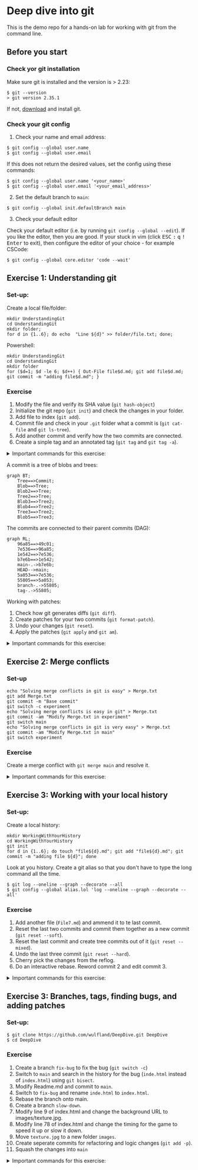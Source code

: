 # Deep dive into git

This is the demo repo for a hands-on lab for working with git from the command line.

## Before you start

### Check yor git installation

Make sure git is installed and the version is > 2.23:

```console
$ git --version
> git version 2.35.1
```

If not, [download](https://git-scm.com/downloads) and install git.

### Check your git config

1. Check your name and email address:

```console
$ git config --global user.name
$ git config --global user.email
```

If this does not return the desired values, set the config using these commands:

```console
$ git config --global user.name '<your_name>'
$ git config --global user.email '<your_email_address>'
```

2. Set the default branch to `main`:

```console
$ git config --global init.defaultBranch main
```

3. Check your default editor

Check your default editor (i.e. by running `git config --global --edit`). If you like the editor, then you are good. If your stuck in vim (click <kbd>ESC</kbd> <kbd>:</kbd> <kbd>q</kbd> <kbd>!</kbd> <kbd>Enter</kbd> to exit), then configure the editor of your choice - for example CSCode:

```console
$ git config --global core.editor 'code --wait'
```

## Exercise 1: Understanding git

### Set-up:
Create a local file/folder:

```console
mkdir UnderstandingGit
cd UnderstandingGit
mkdir folder;
for d in {1..6}; do echo  "Line ${d}" >> folder/file.txt; done;
```
Powershell:
```console
mkdir UnderstandingGit
cd UnderstandingGit
mkdir folder
for ($d=1; $d -le 6; $d++) { Out-File file$d.md; git add file$d.md; git commit -m "adding file$d.md"; }

```

### Exercise

1. Modify the file and verify its SHA value (`git hash-object`)
2. Initialize the git repo (`git init`) and check the changes in your folder.
3. Add file to index (`git add`).
4. Commit file and check in your `.git` folder what a commit is (`git cat-file` and `git ls-tree`).
5. Add another commit and verify how the two commits are connected.
6. Create a sinple tag and an annotated tag (`git tag` and `git tag -a`).

<details>
  <summary>Important commands for this exercise:</summary>

```
$ git hash-object folder/file.txt
$ git init
$ git add
$ git commit
$ git ls-tree
$ git cat-file [-p | -t]
$ cat
$ git tag [-a]
```
</details>
  
A commit is a tree of blobs and trees:

```mermaid
graph BT;
    Tree==>Commit;
    Blob==>Tree;
    Blob2==>Tree;
    Tree2==>Tree;
    Blob3==>Tree2;
    Blob4==>Tree2;
    Tree3==>Tree2;
    Blob5==>Tree3;
```
  
The commits are connected to their parent commits (DAG):
  
```mermaid
graph RL;
    96a85==>49c01;
    7e536==>96a85;
    1e542==>7e536;
    b7e6b==>1e542;
    main-.->b7e6b;
    HEAD-->main;
    5a053==>7e536;
    55805==>5a053;
    branch-.->55805;
    tag-.->55805;
```

Working with patches:

1. Check how git generates diffs (`git diff`).
2. Create patches for your two commits (`git format-patch`).
3. Undo your changes (`git reset`).
4. Apply the patches (`git apply` and `git am`).


<details>
  <summary>Important commands for this exercise:</summary>

  ```console
  $ git diff
  $ git format-patch HEAD~2..HEAD
  $ git reset --hard HEAD~2
  $ git apply
  $ git am
  ```
  
</details>
  
## Exercise 2: Merge conflicts

### Set-up

```console
echo "Solving merge conflicts in git is easy" > Merge.txt
git add Merge.txt
git commit -m "Base commit"
git switch -c experiment
echo "Solving merge conflicts is easy in git" > Merge.txt
git commit -am "Modify Merge.txt in experiment"
git switch main
echo "Solving merge conflicts in git is very easy" > Merge.txt
git commit -am "Modify Merge.txt in main"
git switch experiment
```

### Exercise

Create a merge conflict with `git merge main` and resolve it.
<details>
  <summary>Important commands for this exercise:</summary>
  
  ```console
  $ git config --global merge.conflictStyle diff3
  $ git merge --abort
  $ git diff
  $ git log --merge –p <filename>
  $ git show :1:<filename> (common anchestor)
  $ git show :2:<filename> (HEAD)
  $ git show :3:<filename> (MERGE_HEAD)

  $ git add <filename>
  $ git merge --continue
  ```
  
</details>

## Exercise 3: Working with your local history

### Set-up:

Create a local history:

```console
mkdir WorkingWithYourHistory
cd WorkingWithYourHistory
git init
for d in {1..6}; do touch "file${d}.md"; git add "file${d}.md"; git commit -m "adding file ${d}"; done
```

Look at you history. Create a git alias so that you don't have to type the long command all the time.

```console
$ git log --oneline --graph --decorate --all
$ git config --global alias.lol 'log --oneline --graph --decorate --all'
```

### Exercise

1. Add another file (`File7.md`) and ammend it to te last commit.
2. Reset the last two commits and commit them together as a new commit (`git reset --soft`).
3. Reset the last commit and create tree commits out of it (`git reset --mixed`).
4. Undo the last three commit (`git reset --hard`).
5. Cherry pick the changes from the reflog.
6. Do an interactive rebase. Reword commit 2 and edit commit 3. 

<details>
  <summary>Important commands for this exercise:</summary>
  
  ```console
  $ git commit --amend
  $ git reset [--hard | --soft | --mixed]
  $ git reflog
  $ git cherry-pick
  $ git rebase [-i]
  ```
  
</details>

## Exercise 3: Branches, tags, finding bugs, and adding patches

### Set-up:

```console
$ git clone https://github.com/wulfland/DeepDive.git DeepDive
$ cd DeepDive
```

### Exercise

1. Create a branch `fix-bug` to fix the bug (`git switch -c`)
2. Switch to `main` and search in the history for the bug (`inde.html` instead of `index.html`) using `git bisect`.
3. Modify Readme.md and commit to `main`.
4. Switch to `fix-bug` and rename `inde.html` to `index.html`.
5. Rebase the branch onto main. 
6. Create a branch `slow-down`.
7. Modify line 9 of index.html and change the background URL to images/texture.jpg.
8. Modify line 78 of index.html and change the timing for the game to speed it up or slow it down.
9. Move `texture.jpg` to a new folder `images`.
10. Create seperate commits for refactoring and logic changes (`git add -p`).
11. Squash the changes into `main`


<details>
  <summary>Important commands for this exercise:</summary>
  
  ```console
  $ git switch [-c]
  $ git bisect start 
  $ git bisect good <SHA>
  $ git bisect bad <SHA>
  $ git bisect start <GOOD> <BAD>
  $ git bisect run ls index.html
  $ git add -p
  $ git merge [--squash | --rebase]
  ```
</details>
